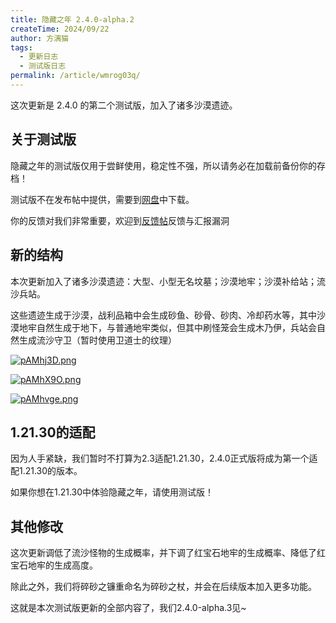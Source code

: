 ```yaml
---
title: 隐藏之年 2.4.0-alpha.2
createTime: 2024/09/22
author: 方漓猫
tags:
  - 更新日志
  - 测试版日志
permalink: /article/wmrog03q/
---
```

这次更新是 2.4.0 的第二个测试版，加入了诸多沙漠遗迹。

<!-- more -->

## 关于测试版
隐藏之年的测试版仅用于尝鲜使用，稳定性不强，所以请务必在加载前备份你的存档！

测试版不在发布帖中提供，需要到[网盘](https://pan.huang1111.cn/s/N6m8H1)中下载。

你的反馈对我们非常重要，欢迎到[反馈帖](https://klpbbs.com/thread-109005-2-1.html)反馈与汇报漏洞

## 新的结构
本次更新加入了诸多沙漠遗迹：大型、小型无名坟墓；沙漠地牢；沙漠补给站；流沙兵站。

这些遗迹生成于沙漠，战利品箱中会生成砂鱼、砂骨、砂肉、冷却药水等，其中沙漠地牢自然生成于地下，与普通地牢类似，但其中刷怪笼会生成木乃伊，兵站会自然生成流沙守卫（暂时使用卫道士的纹理）

[![pAMhj3D.png](https://s21.ax1x.com/2024/09/22/pAMhj3D.png)](https://imgse.com/i/pAMhj3D)

[![pAMhX9O.png](https://s21.ax1x.com/2024/09/22/pAMhX9O.png)](https://imgse.com/i/pAMhX9O)

[![pAMhvge.png](https://s21.ax1x.com/2024/09/22/pAMhvge.png)](https://imgse.com/i/pAMhvge)

## 1.21.30的适配
因为人手紧缺，我们暂时不打算为2.3适配1.21.30，2.4.0正式版将成为第一个适配1.21.30的版本。

如果你想在1.21.30中体验隐藏之年，请使用测试版！

## 其他修改
这次更新调低了流沙怪物的生成概率，并下调了红宝石地牢的生成概率、降低了红宝石地牢的生成高度。

除此之外，我们将碎砂之镰重命名为碎砂之杖，并会在后续版本加入更多功能。

这就是本次测试版更新的全部内容了，我们2.4.0-alpha.3见~